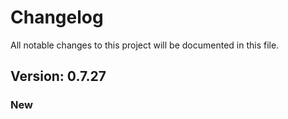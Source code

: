 # Changelog

All notable changes to this project will be documented in this file.

## Version: 0.7.27

### New



